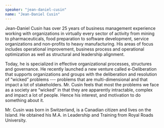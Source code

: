 ```yaml
---
speaker: "jean-daniel-cusin"
name: "Jean-Daniel Cusin"
---
```


Jean-Daniel Cusin has over 25 years of business management experience
working with organizations in virtually every sector of activity from mining
to pharmaceuticals, food preparation to software development, service
organizations and non-profits to heavy manufacturing. His areas of focus
includes operational improvement, business process and operational
optimization as well as structural and leadership alignment.

Today, he is specialized in effective organizational processes, structures and
governance. He recently launched a new venture called e-Deliberation that
supports organizations and groups with the deliberation and resolution of
“wicked” problems --- problems that are multi-dimensional and that impact a lot
of stakeholders. Mr. Cusin feels that most the problems we face as a society
are “wicked” in that they are apparently intractable, complex and impact a lot
of people. Hence his interest, and motivation to do something about it.

Mr. Cusin was born in Switzerland, is a Canadian citizen and lives on the
Island. He obtained his M.A. in Leadership and Training from Royal Roads
University.
